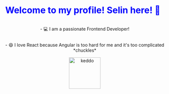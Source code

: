<h1 style="color:blue;">Welcome to my profile! Selin here! 👋</h1>

<center>
  <div style="display: flex; flex-direction: column; align-items: center;">
    <p>- 💻 I am a passionate Frontend Developer!</p>
    <p>- 😄 I love React because Angular is too hard for me and it's too complicated *chuckles*</p>
      <div style="display: flex; justify-content: center;">
        <img src="https://media.tenor.com/eEImeJOo-58AAAAM/cat-laughing-meme.gif" alt="keddo" style="width:100px;" />
      </div>
    </div>
</center>



<!--
**Riddox/Riddox** is a ✨ _special_ ✨ repository because its `README.md` (this file) appears on your GitHub profile.

Here are some ideas to get you started:

- 🔭 I’m currently working on ...
- 🌱 I’m currently learning ...
- 👯 I’m looking to collaborate on ...
- 🤔 I’m looking for help with ...
- 💬 Ask me about ...
- 📫 How to reach me: ...
- 😄 Pronouns: ...
- ⚡ Fun fact: ...
-->
